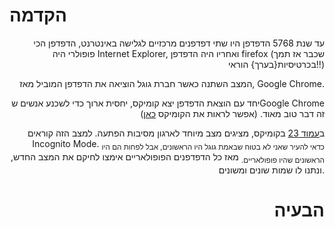 # הקדמה
<div style="text-align: right"> עד שנת 5768 הדפדפן היו שתי דפדפנים מרכזיים לגלישה באינטרנט, הדפדפן הכי פופולרי היה Internet Explorer, ואחריו היה הדפדפן firefox (שכבר אז תמך בכרטיסיות{בערך} הוראי!!)

המצב השתנה כאשר חברת גוגל הוציאה את הדפדפן המוביל מאז, Google Chrome.

יחד עם הוצאת הדפדפן יצא קומיקס, יחסית ארוך כדי לשכנע אנשים שGoogle Chrome זה דבר טוב מאוד.
(אפשר לראות את הקומיקס [כאן](https://www.google.com/googlebooks/chrome/))

ב[עמוד 23](https://www.google.com/googlebooks/chrome/big_22.html) בקומיקס, מציגים מצב מיוחד לארגון מסיבות הפתעה.
למצב הזה קוראים Incognito Mode.
<sub>כדאי להעיר שאני לא בטוח שבאמת גוגל היו הראשונים, אבל לפחות הם היו הראשונים שהיו פופולאריים.</sub>
מאז כל הדפדפנים הפופולאריים אימצו לחיקם את המצב החדש, ונתנו לו שמות שונים ומשונים.

# הבעיה
 </div>
